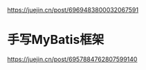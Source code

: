 https://juejin.cn/post/6969483800032067591

# 手写MyBatis框架





https://juejin.cn/post/6957884762807599140